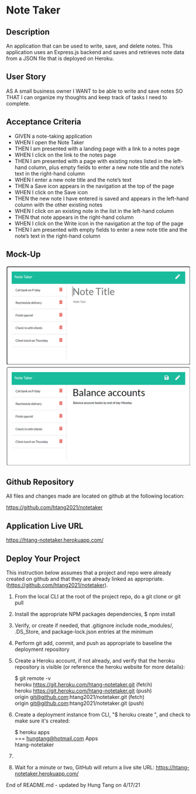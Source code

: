 # Note Taker

## Description
An application that can be used to write, save, and delete notes. This application uses an Express.js backend and saves and retrieves note data from a JSON file that is deployed on Heroku.

## User Story
AS A small business owner
I WANT to be able to write and save notes
SO THAT I can organize my thoughts and keep track of tasks I need to complete.

## Acceptance Criteria
- GIVEN a note-taking application
- WHEN I open the Note Taker
- THEN I am presented with a landing page with a link to a notes page
- WHEN I click on the link to the notes page
- THEN I am presented with a page with existing notes listed in the left-hand column, plus empty fields to enter a new note title and the note’s text in the right-hand column
- WHEN I enter a new note title and the note’s text
- THEN a Save icon appears in the navigation at the top of the page
- WHEN I click on the Save icon
- THEN the new note I have entered is saved and appears in the left-hand column with the other existing notes
- WHEN I click on an existing note in the list in the left-hand column
- THEN that note appears in the right-hand column
- WHEN I click on the Write icon in the navigation at the top of the page
- THEN I am presented with empty fields to enter a new note title and the note’s text in the right-hand column

## Mock-Up
![](./public/assets/images/README-Mockup1.png)
![](./public/assets/images/README-Mockup2.png)

## Github Repository
All files and changes made are located on github at the following location:

https://github.com/htang2021/notetaker

## Application Live URL
https://htang-notetaker.herokuapp.com/

## Deploy Your Project
This instruction below assumes that a project and repo were already created on github and that they are already linked as appropriate.
(https://github.com/htang2021/notetaker).

1. From the local CLI at the root of the project repo, do a git clone or git pull
2. Install the appropriate NPM packages dependencies, $ npm install
3. Verify, or create if needed, that .gitignore include node_modules/, .DS_Store, and package-lock.json entries at the minimum
4. Perform git add, commit, and push as appropriate to baseline the deployment repository
5. Create a Heroku account, if not already, and verify that the heroku repository is visible (or reference the heroku website for more details):  
  
    $ git remote -v  
    heroku  https://git.heroku.com/htang-notetaker.git (fetch)  
    heroku  https://git.heroku.com/htang-notetaker.git (push)  
    origin  git@github.com:htang2021/notetaker.git (fetch)  
    origin  git@github.com:htang2021/notetaker.git (push)

6. Create a deployment instance from CLI, "$ heroku create <unique-app-name>", and check to make sure it's created:  
  
    $ heroku apps  
    === hungtang@hotmail.com Apps  
    htang-notetaker  

7. 
4. Wait for a minute or two, GitHub will return a live site URL:
https://htang-notetaker.herokuapp.com/

End of README.md - updated by Hung Tang on 4/17/21